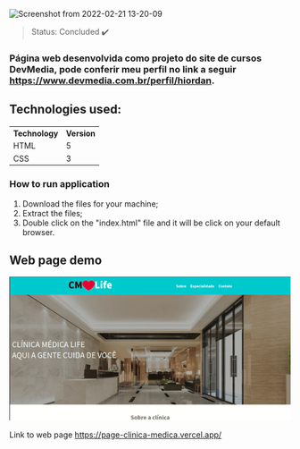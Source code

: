 ![Screenshot from 2022-02-21 13-20-09](https://user-images.githubusercontent.com/53500137/154993311-c144a912-26e4-4359-800f-8519095a2ecb.png)

> Status: Concluded ✔️

### Página web desenvolvida como projeto do site de cursos DevMedia, pode conferir meu perfil no link a seguir <a>https://www.devmedia.com.br/perfil/hiordan</a>.

## Technologies used:
<table>
  <tr>
    <th>Technology</th>
    <th>Version</th>
  </tr>
  <tr>
    <td>HTML</td>
    <td>5</td>
  </tr>
  <tr>
    <td>CSS</td>
    <td>3</td>
  </tr>
</table>

### How to run application
 1. Download the files for your machine;
 2. Extract the files;
 3. Double click on the "index.html" file and it will be click on your default browser.

## Web page demo

 <img src="assets/git-repository/git-video.gif" alt="">

Link to web page <a>https://page-clinica-medica.vercel.app/</a>

  


